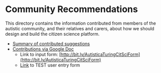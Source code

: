 # Community Recommendations

This directory contains the information contributed from members of the autistic community, and their relatives and carers, about how we should design and build the citizen science platform.

* [Summary of contributed suggestions](summary-data.md)
* [Contributions via Google Doc](AutisticaTuringCitizenSciencePlatformResponses.csv)
  * Link to input form: [http://bit.ly/AutisticaTuringCitSciForm](http://bit.ly/AutisticaTuringCitSciForm)
  * [Link](https://docs.google.com/forms/d/e/1FAIpQLSck2awOancWk9I8pvZwMsZgCjUobTnuzKzoPW_FvQmGS09Ywg/viewform?usp=pp_url&entry.939756872=No) to TEST user entry form

